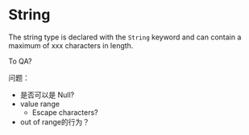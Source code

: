 # String

The string type is declared with the `String` keyword and can contain a maximum of xxx characters in length.

To QA?

问题：
- 是否可以是 Null?
- value range
  - Escape characters?
- out of range的行为？
